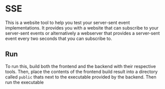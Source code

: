 # SSE

This is a website tool to help you test your server-sent event implementations. It provides you with a website that can subscribe to your server-sent events or alternatively a webserver that provides a server-sent event every two seconds that you can subscribe to.

## Run

To run this, build both the frontend and the backend with their respective tools. Then, place the contents of the frontend build result into a directory called `public` thats next to the executable provided by the backend. Then run the executable
